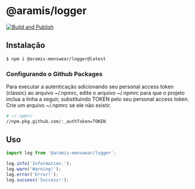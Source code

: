 # @aramis/logger

[![Build and Publish](https://github.com/Aramis-Menswear/logger/actions/workflows/publish-package.yml/badge.svg)](https://github.com/Aramis-Menswear/logger/actions/workflows/publish-package.yml)

## Instalação
```bash
$ npm i @aramis-menswear/logger@latest
```

### Configurando o Github Packages
Para executar a autenticação adicionando seu personal access token (classic) ao arquivo ~/.npmrc, edite o arquivo ~/.npmrc para que o projeto inclua a linha a seguir, substituindo TOKEN pelo seu personal access token. Crie um arquivo ~/.npmrc se ele não existir.
```bash
# ~/.npmrc
//npm.pkg.github.com/:_authToken=TOKEN
```

## Uso
```javascript
import log from '@aramis-menswear/logger';

log.info('Information.');
log.warn('Warning!');
log.error('Error!');
log.success('Success!');
```

